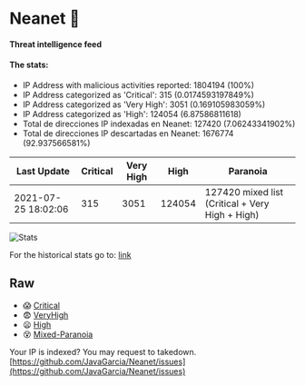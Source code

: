 # Neanet :hocho:
#### Threat intelligence feed
#### The stats:

- IP Address with malicious activities reported: 1804194 (100%)
- IP Address categorized as 'Critical':  315 (0.0174593197849%)
- IP Address categorized as 'Very High':  3051 (0.169105983059%)
- IP Address categorized as 'High':  124054 (6.87586811618)
- Total de direcciones IP indexadas en Neanet:  127420 (7.06243341902%)
- Total de direcciones IP descartadas en Neanet:  1676774 (92.937566581%)

| Last Update | Critical | Very High | High | Paranoia |
| --- | --- | --- | --- | --- |
| 2021-07-25 18:02:06 | 315 | 3051 | 124054 | 127420 mixed list (Critical + Very High + High)|

![Stats](https://docs.google.com/spreadsheets/d/e/2PACX-1vSnaNMIXVabIpDJjufMlzH7poXnshF3mgd8Is1g9ytUEzVsP5my4Trn8f-xkoLLQ38xpL3HtmUexLo6/pubchart?oid=501124687&format=image)

For the historical stats go to: [link](/stats.csv)
## Raw
- :scream: [Critical](https://raw.githubusercontent.com/JavaGarcia/Neanet/master/blacklists/neanet_critical.txt)
- :fearful: [VeryHigh](https://raw.githubusercontent.com/JavaGarcia/Neanet/master/blacklists/neanet_veryHigh.txtt)
- :frowning: [High](https://raw.githubusercontent.com/JavaGarcia/Neanet/master/blacklists/neanet_high.txt)
- :dizzy_face: [Mixed-Paranoia](https://raw.githubusercontent.com/JavaGarcia/Neanet/master/blacklists/neanet_all.txt)


Your IP is indexed? You may request to takedown. [https://github.com/JavaGarcia/Neanet/issues](https://github.com/JavaGarcia/Neanet/issues)







































































































































































































































































































































































































































































































































































































































































































































































































































































































































































































































































































































































































































































































































































































































































































































































































































































































































































































































































































































































































































































































































































































































































































































































































































































































































































































































































































































































































































































































































































































































































































































































































































































































































































































































































































































































































































































































































































































































































































































































































































































































































































































































































































































































































































































































































































































































































































































































































































































































































































































































































































































































































































































































































































































































































































































































































































































































































































































































































































































































































































































































































































































































































































































































































































































































































































































































































































































































































































































































































































































































































































































































































































































































































































































































































































































































































































































































































































































































































































































































































